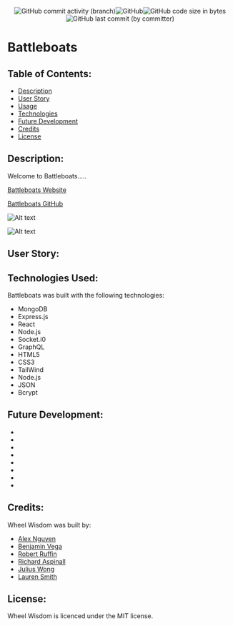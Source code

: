 <p align="center"><img alt="GitHub commit activity (branch)" src="https://img.shields.io/github/commit-activity/t/ienxternal/wheelwisdom"><img alt="GitHub" src="https://img.shields.io/github/license/ienxternal/wheelwisdom"><img alt="GitHub code size in bytes" src="https://img.shields.io/github/languages/code-size/ienxternal/wheelwisdom"><img alt="GitHub last commit (by committer)" src="https://img.shields.io/github/last-commit/ienxternal/wheelwisdom"></p>



# Battleboats

## Table of Contents:

- [Description](#description)
- [User Story](#UserStory)
- [Usage](#usage)
- [Technologies](#technologies)
- [Future Development](#futureDevelopment)
- [Credits](#credits)
- [License](#license)

## Description:

Welcome to Battleboats.....


[Battleboats Website](https://github.com/Ienxternal/pseudo_battleboat)


[Battleboats GitHub](https://github.com/Ienxternal/wheelwisdom)


![Alt text](image.png)

![Alt text](image-1.png)





## User Story:




## Technologies Used: 

Battleboats was built with the following technologies:

- MongoDB
- Express.js
- React
- Node.js
- Socket.i0
- GraphQL
- HTML5
- CSS3
- TailWind
- Node.js
- JSON
- Bcrypt



## Future Development: 

- 
- 
- 
- 
- 
- 
- 
- 


## Credits:

Wheel Wisdom was built by:

- [Alex Nguyen](https://github.com/Ienxternal)
- [Benjamin Vega](https://github.com/Ben-vegabond)
- [Robert Ruffin](https://github.com/Crow-III)
- [Richard Aspinall](https://github.com/rikilega)
- [Julius Wong](https://github.com/userdefault13)
- [Lauren Smith](https://github.com/LauSmi)


## License:

Wheel Wisdom is licenced under the MIT license.